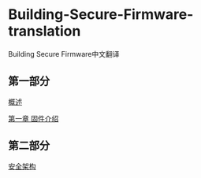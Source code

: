 # Building-Secure-Firmware-translation
Building Secure Firmware中文翻译

## 第一部分
[概述](第一部分：概述.md)

[第一章 固件介绍](第一部分-第一章：固件介绍.md)

## 第二部分
[安全架构](第二部分：安全架构.md)